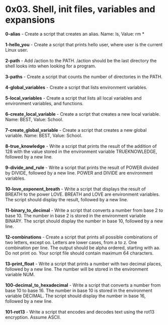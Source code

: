 # 0x03. Shell, init files, variables and expansions<br/>
**0-alias** - Create a script that creates an alias. Name: ls, Value: rm *<br/><br/>
**1-hello_you** - Create a script that prints hello user, where user is the current Linux user.<br/><br/>
**2-path** - Add /action to the PATH. /action should be the last directory the shell looks into when looking for a program.<br/><br/>
**3-paths** - Create a script that counts the number of directories in the PATH.<br/><br/>
**4-global_variables** - Create a script that lists environment variables.<br/><br/>
**5-local_variables** - Create a script that lists all local variables and environment variables, and functions.<br/><br/>
**6-create_local_variable** - Create a script that creates a new local variable. Name: BEST, Value: School.<br/><br/>
**7-create_global_variable** - Create a script that creates a new global variable. Name: BEST, Value: School.<br/><br/>
**8-true_knowledge** - Write a script that prints the result of the addition of 128 with the value stored in the environment variable TRUEKNOWLEDGE, followed by a new line.<br/><br/>
**9-divide_and_rule** - Write a script that prints the result of POWER divided by DIVIDE, followed by a new line. POWER and DIVIDE are environment variables.<br/><br/>
**10-love_exponent_breath** - Write a script that displays the result of BREATH to the power LOVE. BREATH and LOVE are environment variables. The script should display the result, followed by a new line.<br/><br/>
**11-binary_to_decimal** - Write a script that converts a number from base 2 to base 10. The number in base 2 is stored in the environment variable BINARY. The script should display the number in base 10, followed by a new line.<br/><br/>
**12-combinations** - Create a script that prints all possible combinations of two letters, except oo. Letters are lower cases, from a to z. One combination per line. The output should be alpha ordered, starting with aa. Do not print oo. Your script file should contain maximum 64 characters.<br/><br/>
**13-print_float** - Write a script that prints a number with two decimal places, followed by a new line. The number will be stored in the environment variable NUM.<br/><br/>
**100-decimal_to_hexadecimal** - Write a script that converts a number from base 10 to base 16. The number in base 10 is stored in the environment variable DECIMAL. The script should display the number in base 16, followed by a new line.<br/><br/>
**101-rot13** - Write a script that encodes and decodes text using the rot13 encryption. Assume ASCII.<br/><br/>
